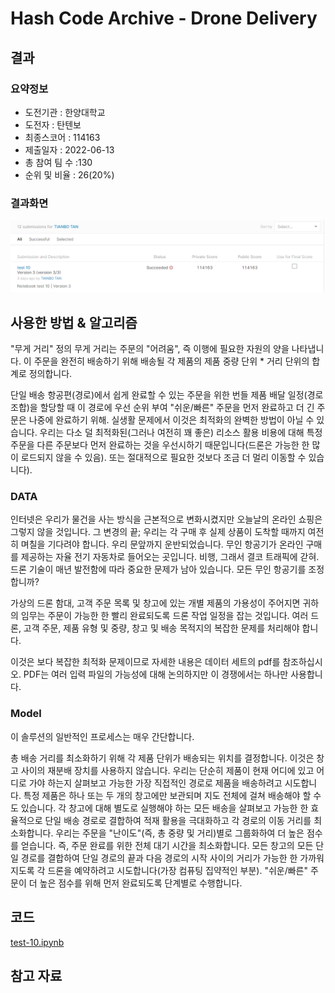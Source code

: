 # Hash Code Archive - Drone Delivery

## 결과

### 요약정보

- 도전기관 : 한양대학교
- 도전자 : 탄텐보
- 최종스코어 : 114163
- 제출일자 : 2022-06-13
- 총 참여 팀 수 :130
- 순위 및 비율 : 26(20%)

### 결과화면

![3d522e170687f7ba55be03364486ad2.png](./img/3d522e170687f7ba55be03364486ad2.png)

## 사용한 방법 & 알고리즘

"무게 거리" 정의
무게 거리는 주문의 "어려움", 즉 이행에 필요한 자원의 양을 나타냅니다. 이 주문을 완전히 배송하기 위해 배송될 각 제품의 제품 중량 단위 * 거리 단위의 합계로 정의합니다.

단일 배송 항공편(경로)에서 쉽게 완료할 수 있는 주문을 위한 번들 제품
배달 일정(경로 조합)을 할당할 때 이 경로에 우선 순위 부여
"쉬운/빠른" 주문을 먼저 완료하고 더 긴 주문은 나중에 완료하기 위해. 실생활 문제에서 이것은 최적화의 완벽한 방법이 아닐 수 있습니다. 우리는 다소 덜 최적화된(그러나 여전히 꽤 좋은) 리소스 활용 비용에 대해 특정 주문을 다른 주문보다 먼저 완료하는 것을 우선시하기 때문입니다(드론은 가능한 한 많이 로드되지 않을 수 있음). 또는 절대적으로 필요한 것보다 조금 더 멀리 이동할 수 있습니다).

### DATA
인터넷은 우리가 물건을 사는 방식을 근본적으로 변화시켰지만 오늘날의 온라인 쇼핑은 그렇지 않을 것입니다.
그 변경의 끝; 우리는 각 구매 후 실제 상품이 도착할 때까지 여전히 며칠을 기다려야 합니다.
우리 문앞까지 운반되었습니다.
무인 항공기가 온라인 구매를 제공하는 자율 전기 자동차로 들어오는 곳입니다. 비행, 그래서 결코
트래픽에 갇혀. 드론 기술이 매년 발전함에 따라 중요한 문제가 남아 있습니다.
모든 무인 항공기를 조정합니까?

가상의 드론 함대, 고객 주문 목록 및 창고에 있는 개별 제품의 가용성이 주어지면 귀하의 임무는 주문이 가능한 한 빨리 완료되도록 드론 작업 일정을 잡는 것입니다. 여러 드론, 고객 주문, 제품 유형 및 중량, 창고 및 배송 목적지의 복잡한 문제를 처리해야 합니다.

이것은 보다 복잡한 최적화 문제이므로 자세한 내용은 데이터 세트의 pdf를 참조하십시오. PDF는 여러 입력 파일의 가능성에 대해 논의하지만 이 경쟁에서는 하나만 사용합니다.


### Model
이 솔루션의 일반적인 프로세스는 매우 간단합니다.

총 배송 거리를 최소화하기 위해 각 제품 단위가 배송되는 위치를 결정합니다. 이것은 창고 사이의 재분배 장치를 사용하지 않습니다. 우리는 단순히 제품이 현재 어디에 있고 어디로 가야 하는지 살펴보고 가능한 가장 직접적인 경로로 제품을 배송하려고 시도합니다. 특정 제품은 하나 또는 두 개의 창고에만 보관되며 지도 전체에 걸쳐 배송해야 할 수도 있습니다.
각 창고에 대해 별도로 실행해야 하는 모든 배송을 살펴보고 가능한 한 효율적으로 단일 배송 경로로 결합하여 적재 활용을 극대화하고 각 경로의 이동 거리를 최소화합니다. 우리는 주문을 "난이도"(즉, 총 중량 및 거리)별로 그룹화하여 더 높은 점수를 얻습니다. 즉, 주문 완료를 위한 전체 대기 시간을 최소화합니다.
모든 창고의 모든 단일 경로를 결합하여 단일 경로의 끝과 다음 경로의 시작 사이의 거리가 가능한 한 가까워지도록 각 드론을 예약하려고 시도합니다(가장 컴퓨팅 집약적인 부분). "쉬운/빠른" 주문이 더 높은 점수를 위해 먼저 완료되도록 단계별로 수행합니다.

## 코드
[test-10.ipynb](./test-10.ipynb)

## 참고 자료
